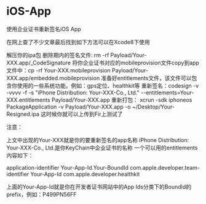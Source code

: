 # iOS-App
使用企业证书重新签名iOS App

在网上查了不少文章最后找到如下方法可以在Xcode8下使用

解压你的ipa包
删除期内的签名文件: rm -rf Payload/Your-XXX.app/_CodeSignature
将你企业证书对应的mobileprovision文件copy到app文件中：cp -rf Your-XXX.mobileprovision Payload/Your-XXX.app/embedded.mobileprovision
准备好entitlements文件，该文件可以包含你使用的一些系统功能。例如：gps定位、healthkit等
重新签名：codesign -v -vvvv -f -s "iPhone Distribution: Your-XXX-Co., Ltd." --entitlements=Your-XXX.entitlements Payload/Your-XXX.app
重新打包： xcrun -sdk iphoneos PackageApplication -v Payload/Your-XXX.app -o ~/Desktop/Your-Resigned.ipa
这时候你就可以上传到Fir上测试了

注意：

上文中出现的Your-XXX就是你的要重新签名的app名称
iPhone Distribution: Your-XXX-Co., Ltd.是你KeyChain中企业证书的名称
一个可以用的entitlements内容如下：

<?xml version="1.0" encoding="UTF-8"?>
<!DOCTYPE plist PUBLIC "-//Apple//DTD PLIST 1.0//EN" "http://www.apple.com/DTDs/PropertyList-1.0.dtd">
<plist version="1.0">
<dict>
    <key>application-identifier</key>
    <string>Your-App-Id.Your-BoundId</string>
    <key>com.apple.developer.team-identifier</key>
    <string>Your-App-Id</string>
    <key>com.apple.developer.healthkit</key>
    <true/>
</dict>
</plist>

上面的Your-App-Id就是你在开发者证书网站中的App Ids分类下的BoundId的prefix，例如：P499PN56FF

